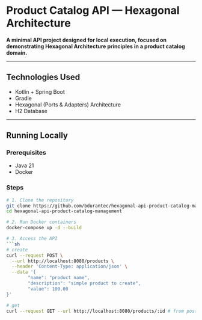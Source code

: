 # Product Catalog API — Hexagonal Architecture

**A minimal API project designed for local execution, focused on demonstrating Hexagonal Architecture principles in a
product catalog domain.**

---

## Technologies Used

- Kotlin + Spring Boot
- Gradle
- Hexagonal (Ports & Adapters) Architecture
- H2 Database

---

## Running Locally

### Prerequisites

- Java 21
- Docker

### Steps

```bash
# 1. Clone the repository
git clone https://github.com/bdurantec/hexagonal-api-product-catalog-management.git
cd hexagonal-api-product-catalog-management

# 2. Run Docker containers
docker-compose up -d --build

# 3. Access the API
```sh
# create
curl --request POST \
  --url http://localhost:8080/products \
  --header 'Content-Type: application/json' \
  --data '{
	    "name": "product name",
        "description": "simple product to create",
        "value": 100.00
}'

# get
curl --request GET --url http://localhost:8080/products/:id # from post response
```
